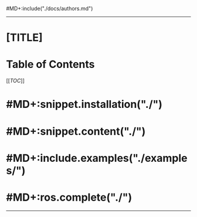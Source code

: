 #MD+:include("./docs/authors.md")

---

# [TITLE]

# Table of Contents

[[_TOC_]]

# #MD+:snippet.installation("./")

# #MD+:snippet.content("./")

# #MD+:include.examples("./examples/")

# #MD+:ros.complete("./")

---
